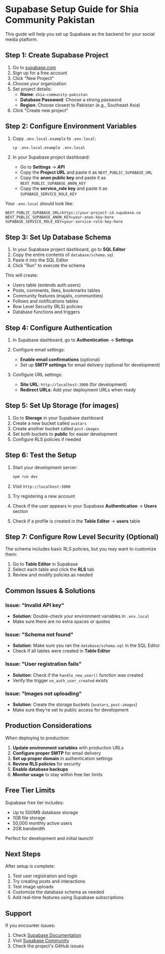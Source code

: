 # Supabase Setup Guide for Shia Community Pakistan

This guide will help you set up Supabase as the backend for your social media platform.

## Step 1: Create Supabase Project

1. Go to [supabase.com](https://supabase.com)
2. Sign up for a free account
3. Click "New Project"
4. Choose your organization
5. Set project details:
   - **Name**: `shia-community-pakistan`
   - **Database Password**: Choose a strong password
   - **Region**: Choose closest to Pakistan (e.g., Southeast Asia)
6. Click "Create new project"

## Step 2: Configure Environment Variables

1. Copy `.env.local.example` to `.env.local`:
   ```bash
   cp .env.local.example .env.local
   ```

2. In your Supabase project dashboard:
   - Go to **Settings** → **API**
   - Copy the **Project URL** and paste it as `NEXT_PUBLIC_SUPABASE_URL`
   - Copy the **anon public key** and paste it as `NEXT_PUBLIC_SUPABASE_ANON_KEY`
   - Copy the **service_role key** and paste it as `SUPABASE_SERVICE_ROLE_KEY`

Your `.env.local` should look like:
```env
NEXT_PUBLIC_SUPABASE_URL=https://your-project-id.supabase.co
NEXT_PUBLIC_SUPABASE_ANON_KEY=your-anon-key-here
SUPABASE_SERVICE_ROLE_KEY=your-service-role-key-here
```

## Step 3: Set Up Database Schema

1. In your Supabase project dashboard, go to **SQL Editor**
2. Copy the entire contents of `database/schema.sql`
3. Paste it into the SQL Editor
4. Click "Run" to execute the schema

This will create:
- Users table (extends auth.users)
- Posts, comments, likes, bookmarks tables
- Community features (majalis, communities)
- Follows and notifications tables
- Row Level Security (RLS) policies
- Database functions and triggers

## Step 4: Configure Authentication

1. In Supabase dashboard, go to **Authentication** → **Settings**
2. Configure email settings:
   - **Enable email confirmations** (optional)
   - Set up **SMTP settings** for email delivery (optional for development)

3. Configure URL settings:
   - **Site URL**: `http://localhost:3000` (for development)
   - **Redirect URLs**: Add your deployment URLs when ready

## Step 5: Set Up Storage (for images)

1. Go to **Storage** in your Supabase dashboard
2. Create a new bucket called `avatars`
3. Create another bucket called `post-images`
4. Set both buckets to **public** for easier development
5. Configure RLS policies if needed

## Step 6: Test the Setup

1. Start your development server:
   ```bash
   npm run dev
   ```

2. Visit `http://localhost:3000`
3. Try registering a new account
4. Check if the user appears in your Supabase **Authentication** → **Users** section
5. Check if a profile is created in the **Table Editor** → **users** table

## Step 7: Configure Row Level Security (Optional)

The schema includes basic RLS policies, but you may want to customize them:

1. Go to **Table Editor** in Supabase
2. Select each table and click the **RLS** tab
3. Review and modify policies as needed

## Common Issues & Solutions

### Issue: "Invalid API key"
- **Solution**: Double-check your environment variables in `.env.local`
- Make sure there are no extra spaces or quotes

### Issue: "Schema not found"
- **Solution**: Make sure you ran the `database/schema.sql` in the SQL Editor
- Check if all tables were created in **Table Editor**

### Issue: "User registration fails"
- **Solution**: Check if the `handle_new_user()` function was created
- Verify the trigger `on_auth_user_created` exists

### Issue: "Images not uploading"
- **Solution**: Create the storage buckets (`avatars`, `post-images`)
- Make sure they're set to public access for development

## Production Considerations

When deploying to production:

1. **Update environment variables** with production URLs
2. **Configure proper SMTP** for email delivery
3. **Set up proper domain** in authentication settings
4. **Review RLS policies** for security
5. **Enable database backups**
6. **Monitor usage** to stay within free tier limits

## Free Tier Limits

Supabase free tier includes:
- Up to 500MB database storage
- 1GB file storage
- 50,000 monthly active users
- 2GB bandwidth

Perfect for development and initial launch!

## Next Steps

After setup is complete:
1. Test user registration and login
2. Try creating posts and interactions
3. Test image uploads
4. Customize the database schema as needed
5. Add real-time features using Supabase subscriptions

## Support

If you encounter issues:
1. Check [Supabase Documentation](https://supabase.com/docs)
2. Visit [Supabase Community](https://github.com/supabase/supabase/discussions)
3. Check the project's GitHub issues